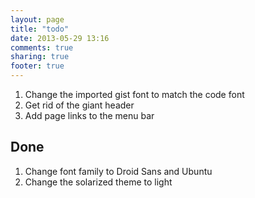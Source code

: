```yaml
---
layout: page
title: "todo"
date: 2013-05-29 13:16
comments: true
sharing: true
footer: true
---
```


1. Change the imported gist font to match the code font
1. Get rid of the giant header
1. Add page links to the menu bar

## Done

1. Change font family to Droid Sans and Ubuntu
1. Change the solarized theme to light